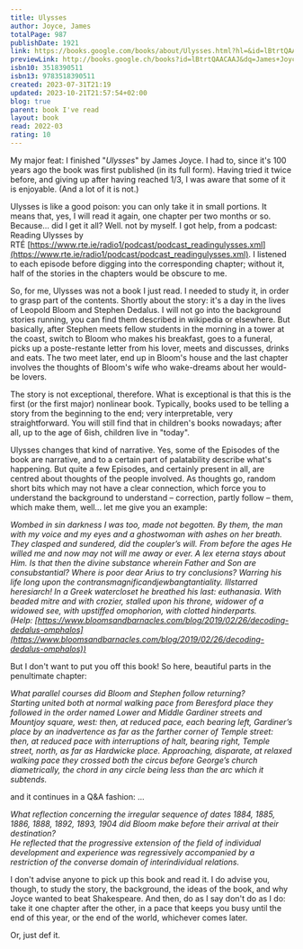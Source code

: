 ```yaml
---  
title: Ulysses  
author: Joyce, James  
totalPage: 987  
publishDate: 1921  
link: https://books.google.com/books/about/Ulysses.html?hl=&id=lBtrtQAACAAJ  
previewLink: http://books.google.ch/books?id=lBtrtQAACAAJ&dq=James+Joyce,+Ulysses&hl=&as_pt=BOOKS&cd=1&source=gbs_api  
isbn10: 3518390511  
isbn13: 9783518390511  
created: 2023-07-31T21:19  
updated: 2023-10-21T21:57:54+02:00  
blog: true  
parent: book I've read  
layout: book  
read: 2022-03  
rating: 10  
---  
```

  
My major feat: I finished "_Ulysses_" by James Joyce. I had to, since it's 100 years ago the book was first published (in its full form). Having tried it twice before, and giving up after having reached 1/3, I was aware that some of it is enjoyable. (And a lot of it is not.)    
  
Ulysses is like a good poison: you can only take it in small portions. It means that, yes, I will read it again, one chapter per two months or so. Because... did I get it all? Well. not by myself. I got help, from a podcast: Reading Ulysses by RTÉ [https://www.rte.ie/radio1/podcast/podcast_readingulysses.xml](https://www.rte.ie/radio1/podcast/podcast_readingulysses.xml). I listened to each episode before digging into the corresponding chapter; without it, half of the stories in the chapters would be obscure to me.    
  
So, for me, Ulysses was not a book I just read. I needed to study it, in order to grasp part of the contents. Shortly about the story: it's a day in the lives of Leopold Bloom and Stephen Dedalus. I will not go into the background stories running, you can find them described in wikipedia or elsewhere. But basically, after Stephen meets fellow students in the morning in a tower at the coast, switch to Bloom who makes his breakfast, goes to a funeral, picks up a poste-restante letter from his lover, meets and discusses, drinks and eats. The two meet later, end up in Bloom's house and the last chapter involves the thoughts of Bloom's wife who wake-dreams about her would-be lovers.    
  
The story is not exceptional, therefore. What is exceptional is that this is the first (or the first major) nonlinear book. Typically, books used to be telling a story from the beginning to the end; very interpretable, very straightforward. You will still find that in children's books nowadays; after all, up to the age of 6ish, children live in "today".    
  
Ulysses changes that kind of narrative. Yes, some of the Episodes of the book are narrative, and to a certain part of palatability describe what's happening. But quite a few Episodes, and certainly present in all, are centred about thoughts of the people involved. As thoughts go, random short bits which may not have a clear connection, which force you to understand the background to understand – correction, partly follow – them, which make them, well... let me give you an example:    
  
_Wombed in sin darkness I was too, made not begotten. By them, the man with my voice and my eyes and a ghostwoman with ashes on her breath. They clasped and sundered, did the coupler’s will. From before the ages He willed me and now may not will me away or ever. A lex eterna stays about Him. Is that then the divine substance wherein Father and Son are consubstantial? Where is poor dear Arius to try conclusions? Warring his life long upon the contransmagnificandjewbangtantiality. Illstarred heresiarch! In a Greek watercloset he breathed his last: euthanasia. With beaded mitre and with crozier, stalled upon his throne, widower of a widowed see, with upstiffed omophorion, with clotted hinderparts.    
(Help: [https://www.bloomsandbarnacles.com/blog/2019/02/26/decoding-dedalus-omphalos](https://www.bloomsandbarnacles.com/blog/2019/02/26/decoding-dedalus-omphalos))_  
  
But I don't want to put you off this book! So here, beautiful parts in the penultimate chapter:    
  
_What parallel courses did Bloom and Stephen follow returning?   
Starting united both at normal walking pace from Beresford place they followed in the order named Lower and Middle Gardiner streets and Mountjoy square, west: then, at reduced pace, each bearing left, Gardiner’s place by an inadvertence as far as the farther corner of Temple street: then, at reduced pace with interruptions of halt, bearing right, Temple street, north, as far as Hardwicke place. Approaching, disparate, at relaxed walking pace they crossed both the circus before George’s church diametrically, the chord in any circle being less than the arc which it subtends._    
  
and it continues in a Q&A fashion: ...    
  
_What reflection concerning the irregular sequence of dates 1884, 1885, 1886, 1888, 1892, 1893, 1904 did Bloom make before their arrival at their destination?    
He reflected that the progressive extension of the field of individual development and experience was regressively accompanied by a restriction of the converse domain of interindividual relations._  
  
I don't advise anyone to pick up this book and read it. I do advise you, though, to study the story, the background, the ideas of the book, and why Joyce wanted to beat Shakespeare. And then, do as I say don't do as I do: take it one chapter after the other, in a pace that keeps you busy until the end of this year, or the end of the world, whichever comes later.     
  
Or, just def it.